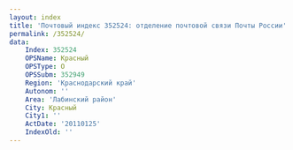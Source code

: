 ```yaml
---
layout: index
title: 'Почтовый индекс 352524: отделение почтовой связи Почты России'
permalink: /352524/
data:
    Index: 352524
    OPSName: Красный
    OPSType: О
    OPSSubm: 352949
    Region: 'Краснодарский край'
    Autonom: ''
    Area: 'Лабинский район'
    City: Красный
    City1: ''
    ActDate: '20110125'
    IndexOld: ''
---
```

